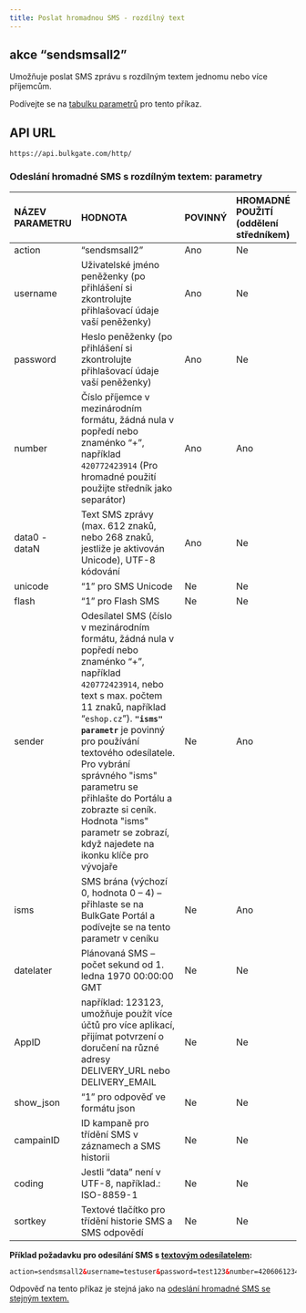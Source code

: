 ```yaml
---
title: Poslat hromadnou SMS - rozdílný text
---
```


## akce “sendsmsall2”
Umožňuje poslat SMS zprávu s rozdílným textem jednomu nebo více příjemcům. 

Podívejte se na [tabulku parametrů](#odeslání-hromadné-sms-s-rozdílným-textem-parametry) pro tento příkaz.

## API URL
``` url
https://api.bulkgate.com/http/
```

### Odeslání hromadné SMS s rozdílným textem: parametry
|NÁZEV PARAMETRU|	HODNOTA|	POVINNÝ|	HROMADNÉ POUŽITÍ (oddělení středníkem)|
|:--- |:--- |:--- |:--- |
|action|	“sendsmsall2”|	Ano|	Ne|
|username|Uživatelské jméno peněženky (po přihlášení si zkontrolujte přihlašovací údaje vaší peněženky)	|Ano|	Ne|
|password|	Heslo peněženky (po přihlášení si zkontrolujte přihlašovací údaje vaší peněženky)	|Ano	|Ne|
|number|Číslo příjemce v mezinárodním formátu, žádná nula v popředí nebo znaménko “+”, například `420772423914` (Pro hromadné použití použijte středník jako separátor)|	Ano|	Ano|
|data0 - dataN|	Text SMS zprávy (max. 612 znaků, nebo 268 znaků, jestliže je aktivován Unicode), UTF-8 kódování|	Ano|	Ne|
|unicode|	“1” pro SMS Unicode|	Ne	|Ne|
|flash|	“1” pro Flash SMS|	Ne|	Ne|
|sender|	Odesílatel SMS (číslo v mezinárodním formátu, žádná nula v popředí nebo znaménko “+”, například `420772423914`, nebo text s max. počtem 11 znaků, například “`eshop.cz`”). **`"isms" parametr`** je povinný pro používání textového odesílatele. Pro vybrání správného "isms" parametru se přihlašte do Portálu a zobrazte si ceník. Hodnota "isms" parametr se zobrazí, když najedete na ikonku klíče pro vývojaře|	Ne|	Ano|
|isms|SMS brána (výchozí 0, hodnota 0 – 4) – přihlaste se na BulkGate Portál a podívejte se na tento parametr v ceníku |	Ne	|Ano|
|datelater|Plánovaná SMS – počet sekund od 1. ledna 1970 00:00:00 GMT|	Ne	|Ne|
|AppID|	například: 123123, umožňuje použít více účtů pro více aplikací, přijímat potvrzení o doručení na různé adresy DELIVERY_URL nebo DELIVERY_EMAIL|	Ne	|Ne|
|show_json|	“1” pro odpověď ve formátu json|	Ne|	Ne|
|campainID|	ID kampaně pro třídění SMS v záznamech a SMS historii	|Ne|	Ne|
|coding|	Jestli “data” není v UTF-8, například.: ISO-8859-1|	Ne|	Ne|
|sortkey|Textové tlačítko pro třídění historie SMS a SMS odpovědí|	Ne|	Ne|

**Příklad požadavku pro odesílání SMS s [textovým odesílatelem](sender-type.md#textový-odesílatel):**
``` xml
action=sendsmsall2&username=testuser&password=test123&number=420606123456;420607123456&data0=Ahoj1&data1=Ahoj2&sender=testSender&isms=2
```

Odpověď na tento příkaz je stejná jako na [odeslání hromadné SMS se stejným textem.](http-low-level-api-send-bulk-sms-same-text.md)

